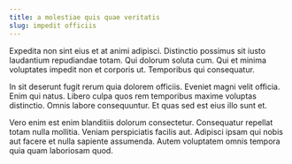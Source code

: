 ```yaml
---
title: a molestiae quis quae veritatis
slug: impedit officiis
---
```


Expedita non sint eius et at animi adipisci. Distinctio possimus sit iusto laudantium repudiandae totam. Qui dolorum soluta cum. Qui et minima voluptates impedit non et corporis ut. Temporibus qui consequatur.

In sit deserunt fugit rerum quia dolorem officiis. Eveniet magni velit officia. Enim qui natus. Libero culpa quos rem temporibus maxime voluptas distinctio. Omnis labore consequuntur. Et quas sed est eius illo sunt et.

Vero enim est enim blanditiis dolorum consectetur. Consequatur repellat totam nulla mollitia. Veniam perspiciatis facilis aut. Adipisci ipsam qui nobis aut facere et nulla sapiente assumenda. Autem voluptatem omnis tempora quia quam laboriosam quod.
